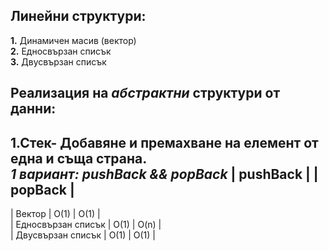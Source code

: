 ## Линейни структури:
**1.** Динамичен масив (вектор)  
**2.** Едносвързан списък  
**3.** Двусвързан списък  

## Реализация на *абстрактни* структури от данни:
**1.Стек**- Добавяне и премахване на елемент от една и съща страна.  
*1 вариант: pushBack && popBack* 
|  pushBack |   |  popBack |  
----------------------------
| Вектор  |  O(1) | O(1)  |  
|  Едносвързан списък | O(1)  | O(n)  |  
| Двусвързан списък  | O(1)  |  O(1) |  

